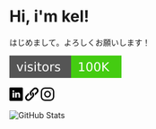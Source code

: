 # Hi, i'm kel!
はじめまして。よろしくお願いします！

[![Hits](https://raw.githubusercontent.com/michaelhenry/michaelhenry/master/images/count.svg)](ttps://github.com/michaelhenry/SwiftBadge.svg)

[![LinkedIn](https://github.com/michaelhenry/michaelhenry/raw/master/images/linkedin.png)](https://linkedin.com/in/ken119) [![Link](https://github.com/michaelhenry/michaelhenry/raw/master/images/link.png)](https://iamkel.net) [![Instagram](https://github.com/michaelhenry/michaelhenry/raw/master/images/instagram.png)](https://instagram.com/michaelhenry119)

![GitHub Stats](https://github-readme-stats.vercel.app/api?username=michaelhenry&count_private=true&show_icons=true)
